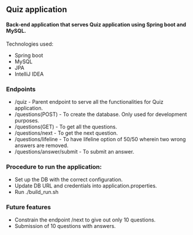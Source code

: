## Quiz application

#### Back-end application that serves Quiz application using Spring boot and MySQL.

Technologies used:

- Spring boot
- MySQL
- JPA
- IntelliJ IDEA

### Endpoints

- /quiz - Parent endpoint to serve all the functionalities for Quiz application.
- /questions(POST) - To create the database. Only used for development purposes.
- /questions(GET) - To get all the questions.
- /questions/next - To get the next question.
- /questions/lifeline - To have lifeline option of 50/50 wherein two wrong answers are removed.
- /questions/answer/submit - To submit an answer.

### Procedure to run the application:

- Set up the DB with the correct configuration.
- Update DB URL and credentials into application.properties.
- Run ./build_run.sh

### Future features

* Constrain the endpoint /next to give out only 10 questions.
* Submission of 10 questions with answers.